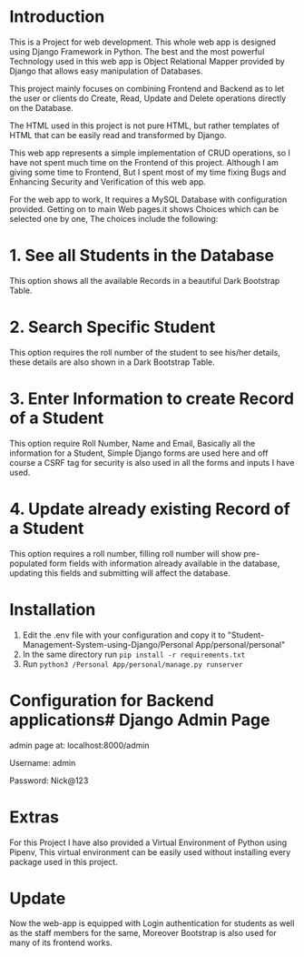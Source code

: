 # Introduction
This is a Project for web development. This whole web app is designed using Django Framework in Python. The best and the most powerful Technology used in this web app is Object Relational Mapper provided by Django that allows easy manipulation of Databases.
 
This project mainly focuses on combining Frontend and Backend as to let the user or clients do Create, Read, Update and Delete operations directly on the Database.
 
The HTML used in this project is not pure HTML, but rather templates of HTML that can be easily read and transformed by Django.
 
This web app represents a simple implementation of CRUD operations, so I have not spent much time on the Frontend of this project.
Although I am giving some time to Frontend, But I spent most of my time fixing Bugs and Enhancing Security and Verification of this web app.
 
For the web app to work, It requires a MySQL Database with configuration provided. Getting on to main Web pages.it shows Choices which can be selected one by one, The choices include the following:
 
# 1. See all Students in the Database
This option shows all the available Records in a beautiful Dark Bootstrap Table.
 
# 2. Search Specific Student
This option requires the roll number of the student to see his/her details, these details are also shown in a Dark Bootstrap Table.
 
# 3. Enter Information to create Record of a Student
This option require Roll Number, Name and Email, Basically all the information for a Student, Simple Django forms are used here and off course a CSRF tag for security is also used in all the forms and inputs I have used.
 
# 4. Update already existing Record of a Student
This option requires a roll number, filling roll number will show pre-populated form fields with information already available in the database, updating this fields and submitting will affect the database.
 

# Installation
1. Edit the .env file with your configuration and copy it to "Student-Management-System-using-Django/Personal App/personal/personal"
2. In the same directory run `pip install -r requirements.txt`
3. Run `python3 /Personal App/personal/manage.py runserver `

# Configuration for Backend applications# Django Admin Page

admin page at: localhost:8000/admin

Username: admin

Password: Nick@123
 
 
 
# Extras
For this Project I have also provided a Virtual Environment of Python using Pipenv, This virtual environment can be easily used without installing every package used in this project.

# Update

Now the web-app is equipped with Login authentication for students as well as the staff members for the same, Moreover Bootstrap is also used for many of its frontend works.
